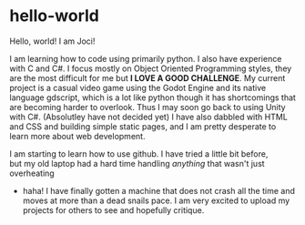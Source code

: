 # hello-world

Hello, world! I am Joci!

I am learning how to code using primarily python.
I also have experience with C and C#.
I focus mostly on Object Oriented Programming styles, they are the 
most difficult for me but **I LOVE A GOOD CHALLENGE**.
My current project is a casual video game using the Godot Engine and 
its native language gdscript, which is a lot like python though it has 
shortcomings that are becoming harder to overlook. Thus I may soon go 
back to using Unity with C#. (Absolutley have not decided yet)
I have also dabbled with HTML and CSS and building simple static pages, 
and I am pretty desperate to learn more about web development.

I am starting to learn how to use github. I have tried a little bit before,  
but my old laptop had a hard time handling *anything* that wasn't just overheating
 - haha! I have finally gotten a machine that does not crash all the time and 
 moves at more than a dead snails pace. I am very excited to upload my projects 
 for others to see and hopefully critique.
 
